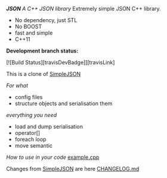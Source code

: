***JSON***
*A C++ JSON library*
Extremely simple JSON C++ library.
- No dependency, just STL
- No BOOST
- fast and simple
- C++11

**Development branch status:**

[![Build Status][travisDevBadge]][travisLink]

This is a clone of [SimpleJSON](https://github.com/nbsdx/SimpleJSON)

*For what*
- config files
- structure objects and serialisation them

*everything you need*
- load and dump serialisation
- operator[]
- foreach loop
- move semantic

*How to use in your code*
[example.cpp](example.cpp)


Changes from [SimpleJSON](https://github.com/nbsdx/SimpleJSON) are here [CHANGELOG.md](CHANGELOG.md)